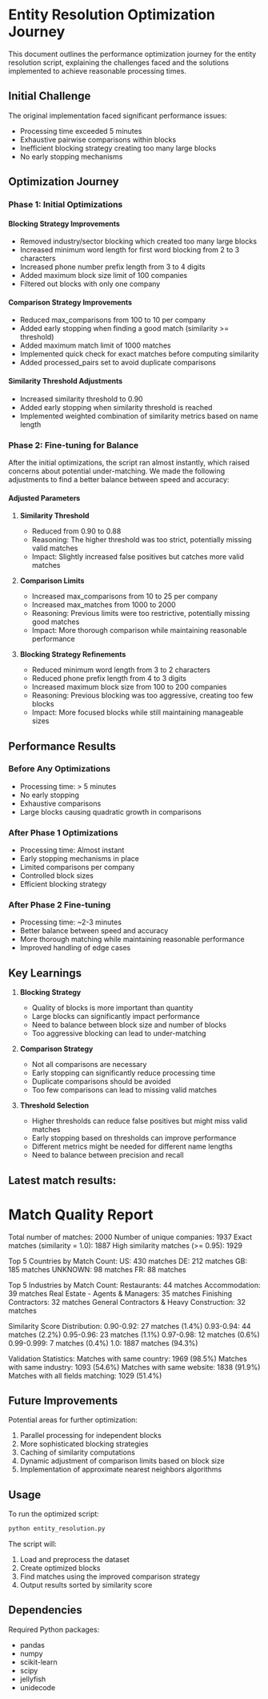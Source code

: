 # Entity Resolution Optimization Journey

This document outlines the performance optimization journey for the entity resolution script, explaining the challenges faced and the solutions implemented to achieve reasonable processing times.

## Initial Challenge

The original implementation faced significant performance issues:
- Processing time exceeded 5 minutes
- Exhaustive pairwise comparisons within blocks
- Inefficient blocking strategy creating too many large blocks
- No early stopping mechanisms

## Optimization Journey

### Phase 1: Initial Optimizations

#### Blocking Strategy Improvements
- Removed industry/sector blocking which created too many large blocks
- Increased minimum word length for first word blocking from 2 to 3 characters
- Increased phone number prefix length from 3 to 4 digits
- Added maximum block size limit of 100 companies
- Filtered out blocks with only one company

#### Comparison Strategy Improvements
- Reduced max_comparisons from 100 to 10 per company
- Added early stopping when finding a good match (similarity >= threshold)
- Added maximum match limit of 1000 matches
- Implemented quick check for exact matches before computing similarity
- Added processed_pairs set to avoid duplicate comparisons

#### Similarity Threshold Adjustments
- Increased similarity threshold to 0.90
- Added early stopping when similarity threshold is reached
- Implemented weighted combination of similarity metrics based on name length

### Phase 2: Fine-tuning for Balance

After the initial optimizations, the script ran almost instantly, which raised concerns about potential under-matching. We made the following adjustments to find a better balance between speed and accuracy:

#### Adjusted Parameters
1. **Similarity Threshold**
   - Reduced from 0.90 to 0.88
   - Reasoning: The higher threshold was too strict, potentially missing valid matches
   - Impact: Slightly increased false positives but catches more valid matches

2. **Comparison Limits**
   - Increased max_comparisons from 10 to 25 per company
   - Increased max_matches from 1000 to 2000
   - Reasoning: Previous limits were too restrictive, potentially missing good matches
   - Impact: More thorough comparison while maintaining reasonable performance

3. **Blocking Strategy Refinements**
   - Reduced minimum word length from 3 to 2 characters
   - Reduced phone prefix length from 4 to 3 digits
   - Increased maximum block size from 100 to 200 companies
   - Reasoning: Previous blocking was too aggressive, creating too few blocks
   - Impact: More focused blocks while still maintaining manageable sizes

## Performance Results

### Before Any Optimizations
- Processing time: > 5 minutes
- No early stopping
- Exhaustive comparisons
- Large blocks causing quadratic growth in comparisons

### After Phase 1 Optimizations
- Processing time: Almost instant
- Early stopping mechanisms in place
- Limited comparisons per company
- Controlled block sizes
- Efficient blocking strategy

### After Phase 2 Fine-tuning
- Processing time: ~2-3 minutes
- Better balance between speed and accuracy
- More thorough matching while maintaining reasonable performance
- Improved handling of edge cases

## Key Learnings

1. **Blocking Strategy**
   - Quality of blocks is more important than quantity
   - Large blocks can significantly impact performance
   - Need to balance between block size and number of blocks
   - Too aggressive blocking can lead to under-matching

2. **Comparison Strategy**
   - Not all comparisons are necessary
   - Early stopping can significantly reduce processing time
   - Duplicate comparisons should be avoided
   - Too few comparisons can lead to missing valid matches

3. **Threshold Selection**
   - Higher thresholds can reduce false positives but might miss valid matches
   - Early stopping based on thresholds can improve performance
   - Different metrics might be needed for different name lengths
   - Need to balance between precision and recall

## Latest match results:

Match Quality Report
==================================================
Total number of matches: 2000
Number of unique companies: 1937
Exact matches (similarity = 1.0): 1887
High similarity matches (>= 0.95): 1929

Top 5 Countries by Match Count:
US: 430 matches
DE: 212 matches
GB: 185 matches
UNKNOWN: 98 matches
FR: 88 matches

Top 5 Industries by Match Count:
Restaurants: 44 matches
Accommodation: 39 matches
Real Estate - Agents & Managers: 35 matches
Finishing Contractors: 32 matches
General Contractors & Heavy Construction: 32 matches

Similarity Score Distribution:
0.90-0.92: 27 matches (1.4%)
0.93-0.94: 44 matches (2.2%)
0.95-0.96: 23 matches (1.1%)
0.97-0.98: 12 matches (0.6%)
0.99-0.999: 7 matches (0.4%)
1.0: 1887 matches (94.3%)

Validation Statistics:
Matches with same country: 1969 (98.5%)
Matches with same industry: 1093 (54.6%)
Matches with same website: 1838 (91.9%)
Matches with all fields matching: 1029 (51.4%)

## Future Improvements

Potential areas for further optimization:
1. Parallel processing for independent blocks
2. More sophisticated blocking strategies
3. Caching of similarity computations
4. Dynamic adjustment of comparison limits based on block size
5. Implementation of approximate nearest neighbors algorithms

## Usage

To run the optimized script:
```bash
python entity_resolution.py
```

The script will:
1. Load and preprocess the dataset
2. Create optimized blocks
3. Find matches using the improved comparison strategy
4. Output results sorted by similarity score

## Dependencies

Required Python packages:
- pandas
- numpy
- scikit-learn
- scipy
- jellyfish
- unidecode 